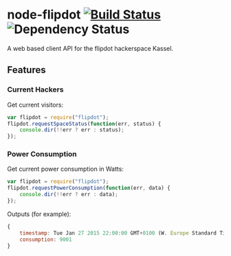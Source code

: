 # node-flipdot [![Build Status](https://travis-ci.org/flipdot/node-flipdot.svg?branch=master)](https://travis-ci.org/flipdot/node-flipdot) ![Dependency Status](https://david-dm.org/flipdot/node-flipdot.svg)

A web based client API for the flipdot hackerspace Kassel.

## Features

### Current Hackers
Get current visitors:
```JavaScript
var flipdot = require("flipdot");
flipdot.requestSpaceStatus(function(err, status) {
	console.dir(!!err ? err : status);
});
```

### Power Consumption
Get current power consumption in Watts:
```JavaScript
var flipdot = require("flipdot");
flipdot.requestPowerConsumption(function(err, data) {
	console.dir(!!err ? err : data);
});
```
Outputs (for example):
```JavaScript
{
	timestamp: Tue Jan 27 2015 22:00:00 GMT+0100 (W. Europe Standard Time),
	consumption: 9001
}
```
